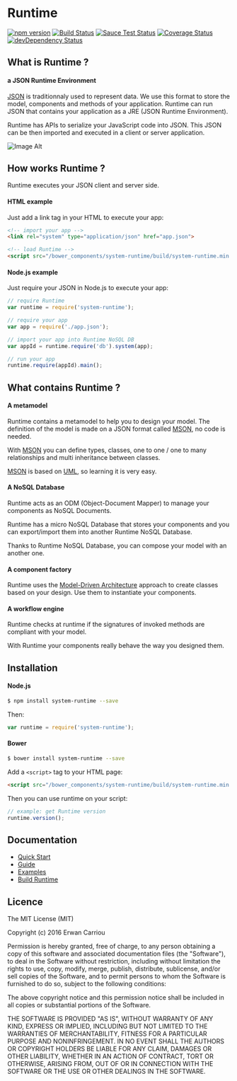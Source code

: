 # Runtime

[![npm version](https://badge.fury.io/js/system-runtime.svg)](http://badge.fury.io/js/system-runtime)
[![Build Status](https://travis-ci.org/system-sdk/system-runtime.svg?branch=master)](https://travis-ci.org/system-sdk/system-runtime)
[![Sauce Test Status](https://saucelabs.com/buildstatus/system-runtime)](https://saucelabs.com/u/system-runtime)
[![Coverage Status](https://coveralls.io/repos/github/system-sdk/system-runtime/badge.svg?branch=master)](https://coveralls.io/github/system-sdk/system-runtime?branch=master)
[![devDependency Status](https://david-dm.org/system-sdk/system-runtime/dev-status.svg)](https://david-dm.org/system-sdk/system-runtime#info=devDependencies)

## What is Runtime ?

#### a JSON Runtime Environment

[JSON](http://json.org) is traditionnaly used to represent data. We use this format to store the model, components and methods of your application. Runtime can run JSON that contains your application as a JRE (JSON Runtime Environment).

Runtime has APIs to serialize your JavaScript code into JSON. This JSON can be then imported and executed in a client or server application.

![Image Alt](https://system-runtime.github.io/img/system-runtime.png)

## How works Runtime ?

Runtime executes your JSON client and server side.

#### HTML example

Just add a link tag in your HTML to execute your app:

```html
<!-- import your app -->
<link rel="system" type="application/json" href="app.json">

<!-- load Runtime -->
<script src="/bower_components/system-runtime/build/system-runtime.min.js"></script>
```
#### Node.js example

Just require your JSON in Node.js to execute your app:

```js
// require Runtime
var runtime = require('system-runtime');

// require your app
var app = require('./app.json');

// import your app into Runtime NoSQL DB
var appId = runtime.require('db').system(app);

// run your app
runtime.require(appId).main();
```

## What contains Runtime ?

#### A metamodel

Runtime contains a metamodel to help you to design your model. The definition of the model is made on a JSON format called [MSON](https://system-runtime.readme.io/docs/design-your-model#section-mson), no code is needed. 

With [MSON](https://system-runtime.readme.io/docs/design-your-model#section-mson) you can define types, classes, one to one / one to many relationships and multi inheritance between classes. 

[MSON](https://system-runtime.readme.io/docs/design-your-model#section-mson) is based on [UML](http://uml.org), so learning it is very easy.

#### A NoSQL Database

Runtime acts as an ODM (Object-Document Mapper) to manage your components as NoSQL Documents. 

Runtime has a micro NoSQL Database that stores your components and you can export/import them into another Runtime NoSQL Database. 

Thanks to Runtime NoSQL Database, you can compose your model with an another one.

#### A component factory

Runtime uses the [Model-Driven Architecture](http://www.omg.org/mda/) approach to create classes based on your design. Use them to instantiate your components. 

#### A workflow engine

Runtime checks at runtime if the signatures of invoked methods are compliant with your model. 

With Runtime your components really behave the way you designed them. 

## Installation

#### Node.js

```sh
$ npm install system-runtime --save
```

Then:

```js
var runtime = require('system-runtime');
```

#### Bower

```sh
$ bower install system-runtime --save
```

Add a `<script>` tag to your HTML page:
```html
<script src="/bower_components/system-runtime/build/system-runtime.min.js"></script>
```

Then you can use runtime on your script:
```js
// example: get Runtime version
runtime.version();
```

## Documentation

* [Quick Start](https://system-runtime.readme.io/docs/quick-start)
* [Guide](https://system-runtime.readme.io/docs/installation)
* [Examples](https://system-runtime.readme.io/docs/a-basic-hello-world)
* [Build Runtime](https://system-runtime.readme.io/docs/extend-runtime)

## Licence

The MIT License (MIT)

Copyright (c) 2016 Erwan Carriou

Permission is hereby granted, free of charge, to any person obtaining a copy
of this software and associated documentation files (the "Software"), to deal
in the Software without restriction, including without limitation the rights
to use, copy, modify, merge, publish, distribute, sublicense, and/or sell
copies of the Software, and to permit persons to whom the Software is
furnished to do so, subject to the following conditions:

The above copyright notice and this permission notice shall be included in all
copies or substantial portions of the Software.

THE SOFTWARE IS PROVIDED "AS IS", WITHOUT WARRANTY OF ANY KIND, EXPRESS OR
IMPLIED, INCLUDING BUT NOT LIMITED TO THE WARRANTIES OF MERCHANTABILITY,
FITNESS FOR A PARTICULAR PURPOSE AND NONINFRINGEMENT. IN NO EVENT SHALL THE
AUTHORS OR COPYRIGHT HOLDERS BE LIABLE FOR ANY CLAIM, DAMAGES OR OTHER
LIABILITY, WHETHER IN AN ACTION OF CONTRACT, TORT OR OTHERWISE, ARISING FROM,
OUT OF OR IN CONNECTION WITH THE SOFTWARE OR THE USE OR OTHER DEALINGS IN THE
SOFTWARE. 